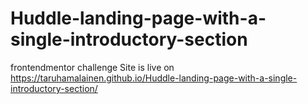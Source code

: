 # Huddle-landing-page-with-a-single-introductory-section
frontendmentor challenge
Site is live on https://taruhamalainen.github.io/Huddle-landing-page-with-a-single-introductory-section/
